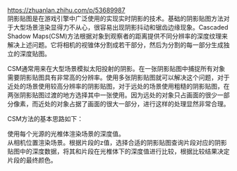 https://zhuanlan.zhihu.com/p/53689987  
阴影贴图是在游戏引擎中广泛使用的实现实时阴影的技术。基础的阴影贴图方法对于大型场景渲染显得力不从心，很容易出现阴影抖动和锯齿边缘现象。Cascaded Shadow Maps(CSM)方法根据对象到观察者的距离提供不同分辨率的深度纹理来解决上述问题。它将相机的视锥体分割成若干部分，然后为分割的每一部分生成独立的深度贴图。

CSM通常用来在大型场景模拟太阳投射的阴影。在一张阴影贴图中捕捉所有对象需要阴影贴图具有非常高的分辨率。使用多张阴影贴图就可以解决这个问题，对于近处的场景使用较高分辨率的阴影贴图，对于远处的场景使用粗糙的阴影贴图，在两张阴影贴图过渡的地方选择其中一张使用。因为远处的对象只占画面的很少一部分像素，而近处的对象占据了画面的很大一部分，进行这样的处理显然非常合理。

CSM方法的基本思路如下：

使用每个光源的光椎体渲染场景的深度值。  
从相机位置渲染场景。根据片段的z值，选择合适的阴影贴图查询片段对应的阴影贴图中的深度数据，将其和片段在光椎体下的深度值进行比较，根据比较结果决定片段的最终颜色。
